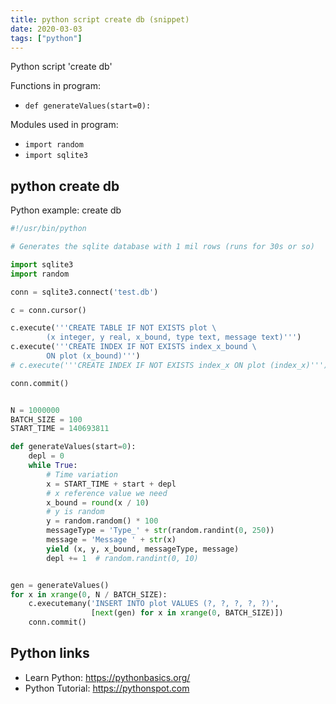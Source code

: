 ```yaml
---
title: python script create db (snippet)
date: 2020-03-03
tags: ["python"]
---
```

Python script 'create db'

Functions in program: 
* `def generateValues(start=0):`

Modules used in program: 
* `import random`
* `import sqlite3`

## python create db

Python example: create db

```python
#!/usr/bin/python

# Generates the sqlite database with 1 mil rows (runs for 30s or so)

import sqlite3
import random

conn = sqlite3.connect('test.db')

c = conn.cursor()

c.execute('''CREATE TABLE IF NOT EXISTS plot \
        (x integer, y real, x_bound, type text, message text)''')
c.execute('''CREATE INDEX IF NOT EXISTS index_x_bound \
        ON plot (x_bound)''')
# c.execute('''CREATE INDEX IF NOT EXISTS index_x ON plot (index_x)''')

conn.commit()


N = 1000000
BATCH_SIZE = 100
START_TIME = 140693811

def generateValues(start=0):
    depl = 0
    while True:
        # Time variation
        x = START_TIME + start + depl
        # x reference value we need
        x_bound = round(x / 10)
        # y is random
        y = random.random() * 100
        messageType = 'Type_' + str(random.randint(0, 250))
        message = 'Message ' + str(x)
        yield (x, y, x_bound, messageType, message)
        depl += 1  # random.randint(0, 10)


gen = generateValues()
for x in xrange(0, N / BATCH_SIZE):
    c.executemany('INSERT INTO plot VALUES (?, ?, ?, ?, ?)',
                  [next(gen) for x in xrange(0, BATCH_SIZE)])
    conn.commit()


```

## Python links

- Learn Python: https://pythonbasics.org/
- Python Tutorial: https://pythonspot.com
